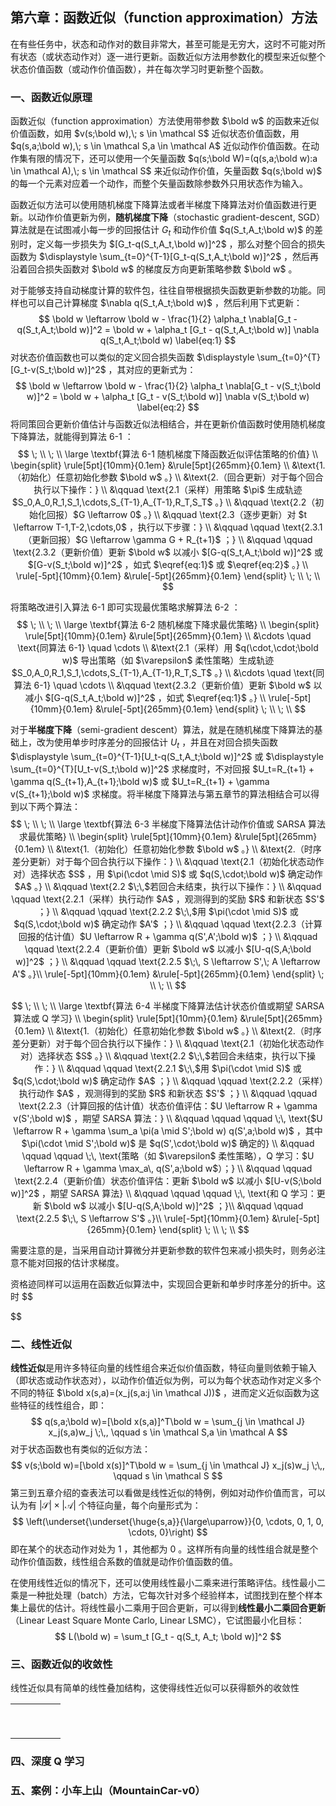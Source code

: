 ## 第六章：函数近似（function approximation）方法

在有些任务中，状态和动作对的数目非常大，甚至可能是无穷大，这时不可能对所有状态（或状态动作对）逐一进行更新。函数近似方法用参数化的模型来近似整个状态价值函数（或动作价值函数），并在每次学习时更新整个函数。

### 一、函数近似原理

函数近似（function approximation）方法使用带参数 $\bold w$ 的函数来近似价值函数，如用 $v(s;\bold w),\; s \in \mathcal S$ 近似状态价值函数，用 $q(s,a;\bold w),\; s \in \mathcal S,a \in \mathcal A$ 近似动作价值函数。在动作集有限的情况下，还可以使用一个矢量函数 $q(s;\bold W)=(q(s,a;\bold w):a \in \mathcal A),\; s \in \mathcal S$ 来近似动作价值，矢量函数 $q(s;\bold w)$ 的每一个元素对应着一个动作，而整个矢量函数除参数外只用状态作为输入。

函数近似方法可以使用随机梯度下降算法或者半梯度下降算法对价值函数进行更新。以动作价值更新为例，**随机梯度下降**（stochastic gradient-descent, SGD）算法就是在试图减小每一步的回报估计 $G_t$ 和动作价值 $q(S_t,A_t;\bold w)$ 的差别时，定义每一步损失为 $[G_t-q(S_t,A_t,\bold w)]^2$ ，那么对整个回合的损失函数为 $\displaystyle \sum_{t=0}^{T-1}[G_t-q(S_t,A_t;\bold w)]^2$ ，然后再沿着回合损失函数对 $\bold w$ 的梯度反方向更新策略参数 $\bold w$ 。

对于能够支持自动梯度计算的软件包，往往自带根据损失函数更新参数的功能。同样也可以自己计算梯度 $\nabla q(S_t,A_t;\bold w)$ ，然后利用下式更新：
$$
\bold w \leftarrow \bold w - \frac{1}{2} \alpha_t \nabla[G_t - q(S_t,A_t;\bold w)]^2 = \bold w + \alpha_t [G_t - q(S_t,A_t;\bold w)] \nabla q(S_t,A_t;\bold w)
\label{eq:1}
$$
对状态价值函数也可以类似的定义回合损失函数 $\displaystyle \sum_{t=0}^{T}[G_t-v(S_t;\bold w)]^2$ ，其对应的更新式为：
$$
\bold w \leftarrow \bold w - \frac{1}{2} \alpha_t \nabla[G_t - v(S_t;\bold w)]^2 = \bold w + \alpha_t [G_t - v(S_t;\bold w)] \nabla v(S_t;\bold w)
\label{eq:2}
$$
将同策回合更新价值估计与函数近似法相结合，并在更新价值函数时使用随机梯度下降算法，就能得到算法 6-1 ：
$$
\; \\ \; \\
\large \textbf{算法 6-1   随机梯度下降函数近似评估策略的价值} \\
\begin{split}
\rule[5pt]{10mm}{0.1em} &\rule[5pt]{265mm}{0.1em} \\
&\text{1.（初始化）任意初始化参数 $\bold w$ 。} \\
&\text{2.（回合更新）对于每个回合执行以下操作：} \\
&\qquad \text{2.1（采样）用策略 $\pi$ 生成轨迹 $S_0,A_0,R_1,S_1,\cdots,S_{T-1},A_{T-1},R_T,S_T$ 。} \\
&\qquad \text{2.2（初始化回报）$G \leftarrow 0$ 。} \\
&\qquad \text{2.3（逐步更新）对 $t \leftarrow T-1,T-2,\cdots,0$ ，执行以下步骤：} \\
&\qquad \qquad \text{2.3.1（更新回报）$G \leftarrow \gamma G + R_{t+1}$ ；} \\
&\qquad \qquad \text{2.3.2（更新价值）更新 $\bold w$ 以减小 $[G-q(S_t,A_t;\bold w)]^2$ 或 $[G-v(S_t;\bold w)]^2$ ，如式 $\eqref{eq:1}$ 或 $\eqref{eq:2}$ 。} \\
\rule[-5pt]{10mm}{0.1em} &\rule[-5pt]{265mm}{0.1em}
\end{split}
\; \\ \; \\
$$

将策略改进引入算法 6-1 即可实现最优策略求解算法 6-2 ：
$$
\; \\ \; \\
\large \textbf{算法 6-2   随机梯度下降求最优策略} \\
\begin{split}
\rule[5pt]{10mm}{0.1em} &\rule[5pt]{265mm}{0.1em} \\
&\cdots \quad \text{同算法 6-1} \quad \cdots \\
&\text{2.1（采样）用 $q(\cdot,\cdot;\bold w)$ 导出策略（如 $\varepsilon$ 柔性策略）生成轨迹 $S_0,A_0,R_1,S_1,\cdots,S_{T-1},A_{T-1},R_T,S_T$ 。} \\
&\cdots \quad \text{同算法 6-1} \quad \cdots \\
&\qquad \text{2.3.2（更新价值）更新 $\bold w$ 以减小 $[G-q(S_t,A_t;\bold w)]^2$ ，如式 $\eqref{eq:1}$ 。} \\
\rule[-5pt]{10mm}{0.1em} &\rule[-5pt]{265mm}{0.1em}
\end{split}
\; \\ \; \\
$$

对于**半梯度下降**（semi-gradient descent）算法，就是在随机梯度下降算法的基础上，改为使用单步时序差分的回报估计 $U_t$ ，并且在对回合损失函数 $\displaystyle \sum_{t=0}^{T-1}[U_t-q(S_t,A_t;\bold w)]^2$ 或 $\displaystyle \sum_{t=0}^{T}[U_t-v(S_t;\bold w)]^2$ 求梯度时，不对回报 $U_t=R_{t+1} + \gamma q(S_{t+1},A_{t+1};\bold w)$ 或 $U_t=R_{t+1} + \gamma v(S_{t+1};\bold w)$ 求梯度。将半梯度下降算法与第五章节的算法相结合可以得到以下两个算法：
$$
\; \\ \; \\
\large \textbf{算法 6-3   半梯度下降算法估计动作价值或 SARSA 算法求最优策略} \\
\begin{split}
\rule[5pt]{10mm}{0.1em} &\rule[5pt]{265mm}{0.1em} \\
&\text{1.（初始化）任意初始化参数 $\bold w$ 。} \\
&\text{2.（时序差分更新）对于每个回合执行以下操作：} \\
&\qquad \text{2.1（初始化状态动作对）选择状态 $S$ ，用 $\pi(\cdot \mid S)$ 或 $q(S,\cdot;\bold w)$ 确定动作 $A$ 。} \\
&\qquad \text{2.2 $\;\,$若回合未结束，执行以下操作：} \\
&\qquad \qquad \text{2.2.1（采样）执行动作 $A$ ，观测得到的奖励 $R$ 和新状态 $S'$ ；} \\
&\qquad \qquad \text{2.2.2 $\;\,$用 $\pi(\cdot \mid S)$ 或 $q(S,\cdot;\bold w)$ 确定动作 $A'$ ；} \\
&\qquad \qquad \text{2.2.3（计算回报的估计值）$U \leftarrow R + \gamma q(S',A';\bold w)$ ；} \\
&\qquad \qquad \text{2.2.4（更新价值）更新 $\bold w$ 以减小 $[U-q(S,A;\bold w)]^2$ ；} \\
&\qquad \qquad \text{2.2.5 $\;\, S \leftarrow S',\; A \leftarrow A'$ 。}\\
\rule[-5pt]{10mm}{0.1em} &\rule[-5pt]{265mm}{0.1em}
\end{split}
\; \\ \; \\
$$

$$
\; \\ \; \\
\large \textbf{算法 6-4   半梯度下降算法估计状态价值或期望 SARSA 算法或 Q 学习} \\
\begin{split}
\rule[5pt]{10mm}{0.1em} &\rule[5pt]{265mm}{0.1em} \\
&\text{1.（初始化）任意初始化参数 $\bold w$ 。} \\
&\text{2.（时序差分更新）对于每个回合执行以下操作：} \\
&\qquad \text{2.1（初始化状态动作对）选择状态 $S$ 。} \\
&\qquad \text{2.2 $\;\,$若回合未结束，执行以下操作：} \\
&\qquad \qquad \text{2.2.1 $\;\,$用 $\pi(\cdot \mid S)$ 或 $q(S,\cdot;\bold w)$ 确定动作 $A$ ；} \\
&\qquad \qquad \text{2.2.2（采样）执行动作 $A$ ，观测得到的奖励 $R$ 和新状态 $S'$ ；} \\
&\qquad \qquad \text{2.2.3（计算回报的估计值）状态价值评估：$U \leftarrow R + \gamma v(S';\bold w)$ ，期望 SARSA 算法：} \\
&\qquad \qquad \qquad \;\, \text{$U \leftarrow R + \gamma \sum_a \pi(a \mid S';\bold w) q(S',a;\bold w)$ ，其中 $\pi(\cdot \mid S';\bold w)$ 是 $q(S',\cdot;\bold w)$ 确定的} \\
&\qquad \qquad \qquad \;\, \text{策略（如 $\varepsilon$ 柔性策略），Q 学习：$U \leftarrow R + \gamma \max_a\, q(S',a;\bold w$）；} \\
&\qquad \qquad \text{2.2.4（更新价值）状态价值评估：更新 $\bold w$ 以减小 $[U-v(S;\bold w)]^2$ ，期望 SARSA 算法} \\
&\qquad \qquad \qquad \;\, \text{和 Q 学习：更新 $\bold w$ 以减小 $[U-q(S,A;\bold w)]^2$ ；}\\
&\qquad \qquad \text{2.2.5 $\;\, S \leftarrow S'$ 。}\\
\rule[-5pt]{10mm}{0.1em} &\rule[-5pt]{265mm}{0.1em}
\end{split}
\; \\ \; \\
$$

需要注意的是，当采用自动计算微分并更新参数的软件包来减小损失时，则务必注意不能对回报的估计求梯度。

资格迹同样可以运用在函数近似算法中，实现回合更新和单步时序差分的折中。这时
$$

$$

### 二、线性近似

**线性近似**是用许多特征向量的线性组合来近似价值函数，特征向量则依赖于输入（即状态或动作状态对），以动作价值近似为例，可以为每个状态动作对定义多个不同的特征 $\bold x(s,a)=(x_j(s,a:j \in \mathcal J))$ ，进而定义近似函数为这些特征的线性组合，即：
$$
q(s,a;\bold w)=[\bold x(s,a)]^T\bold w = \sum_{j \in \mathcal J} x_j(s,a)w_j \;\,, \qquad s \in \mathcal S,a \in \mathcal A
$$
对于状态函数也有类似的近似方法：
$$
v(s;\bold w)=[\bold x(s)]^T\bold w = \sum_{j \in \mathcal J} x_j(s)w_j \;\,, \qquad s \in \mathcal S
$$
 第三到五章介绍的查表法可以看做是线性近似的特例，例如对动作价值而言，可以认为有 $|\mathcal S| \times |\mathcal A|$ 个特征向量，每个向量形式为：
$$
\left(\underset{\underset{\huge{s,a}}{\large\uparrow}}{0, \cdots, 0, 1, 0, \cdots, 0}\right)
$$
即在某个的状态动作对处为 1 ，其他都为 0 。这样所有向量的线性组合就是整个动作价值函数，线性组合系数的值就是动作价值函数的值。

在使用线性近似的情况下，还可以使用线性最小二乘来进行策略评估。线性最小二乘是一种批处理（batch）方法，它每次针对多个经验样本，试图找到在整个样本集上最优的估计。将线性最小二乘用于回合更新，可以得到**线性最小二乘回合更新**（Linear Least Square Monte Carlo, Linear LSMC），它试图最小化目标：
$$
L(\bold w) = \sum_t [G_t - q(S_t, A_t; \bold w)]^2
$$


### 三、函数近似的收敛性

线性近似具有简单的线性叠加结构，这使得线性近似可以获得额外的收敛性

|      |      |      |      |      |
| ---- | ---- | ---- | ---- | ---- |
|      |      |      |      |      |
|      |      |      |      |      |
|      |      |      |      |      |
|      |      |      |      |      |
|      |      |      |      |      |
|      |      |      |      |      |
|      |      |      |      |      |
|      |      |      |      |      |
|      |      |      |      |      |



### 四、深度 Q 学习



### 五、案例：小车上山（MountainCar-v0）



